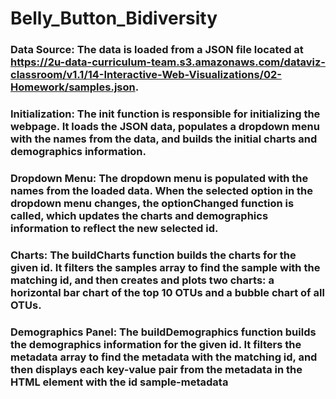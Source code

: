 # Belly_Button_Bidiversity

### Data Source: The data is loaded from a JSON file located at https://2u-data-curriculum-team.s3.amazonaws.com/dataviz-classroom/v1.1/14-Interactive-Web-Visualizations/02-Homework/samples.json.

### Initialization: The init function is responsible for initializing the webpage. It loads the JSON data, populates a dropdown menu with the names from the data, and builds the initial charts and demographics information.

### Dropdown Menu: The dropdown menu is populated with the names from the loaded data. When the selected option in the dropdown menu changes, the optionChanged function is called, which updates the charts and demographics information to reflect the new selected id.

### Charts: The buildCharts function builds the charts for the given id. It filters the samples array to find the sample with the matching id, and then creates and plots two charts: a horizontal bar chart of the top 10 OTUs and a bubble chart of all OTUs.

### Demographics Panel: The buildDemographics function builds the demographics information for the given id. It filters the metadata array to find the metadata with the matching id, and then displays each key-value pair from the metadata in the HTML element with the id sample-metadata
